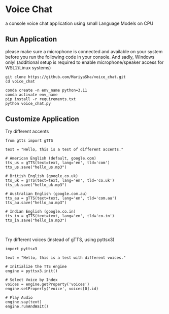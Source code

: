 # Voice Chat
a console voice chat application using small Language Models on CPU

## Run Application
please make sure a microphone is connected and available on your system before you run the following code in your console.
And sadly, Windows only! (additional setup is required to enable microphone/speaker access for WSL2/Linux systems)
```
git clone https://github.com/MariyaSha/voice_chat.git
cd voice_chat

conda create -n env_name python=3.11
conda activate env_name
pip install -r requirements.txt
python voice_chat.py
```

## Customize Application
Try different accents
```
from gtts import gTTS

text = "Hello, this is a test of different accents."

# American English (default, google.com)
tts_us = gTTS(text=text, lang='en', tld='com')
tts_us.save("hello_us.mp3")

# British English (google.co.uk)
tts_uk = gTTS(text=text, lang='en', tld='co.uk')
tts_uk.save("hello_uk.mp3")

# Australian English (google.com.au)
tts_au = gTTS(text=text, lang='en', tld='com.au')
tts_au.save("hello_au.mp3")

# Indian English (google.co.in)
tts_in = gTTS(text=text, lang='en', tld='co.in')
tts_in.save("hello_in.mp3")
```
<br>

Try different voices (instead of gTTS, using pyttsx3)
```
import pyttsx3

text = "Hello, this is a test with different voices."

# Initialize the TTS engine
engine = pyttsx3.init()

# Select Voice by Index
voices = engine.getProperty('voices')
engine.setProperty('voice', voices[0].id)

# Play Audio
engine.say(text)
engine.runAndWait()
```
